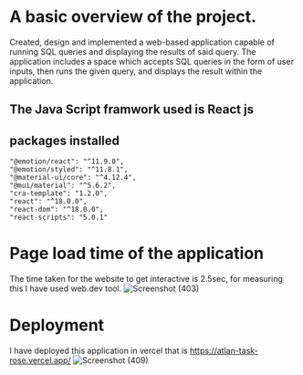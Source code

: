 # A basic overview of the project.
Created, design and implemented a web-based application capable of running SQL queries and displaying the results of said query. The application includes a space which accepts SQL queries in the form of user inputs, then runs the given query, and displays the result within the application. 


## The Java Script framwork used is React js
## packages installed
    "@emotion/react": "^11.9.0",
    "@emotion/styled": "^11.8.1",
    "@material-ui/core": "^4.12.4",
    "@mui/material": "^5.6.2",
    "cra-template": "1.2.0",
    "react": "^18.0.0",
    "react-dom": "^18.0.0",
    "react-scripts": "5.0.1"

# Page load time of the application
The time taken for the website to get interactive is 2.5sec, for measuring this I have used web.dev tool.
![Screenshot (403)](https://user-images.githubusercontent.com/56761765/164986467-21c8c5f1-ba36-43ab-ada6-93ab54f5d853.png)

# Deployment
I have deployed this application in vercel that is https://atlan-task-rose.vercel.app/
![Screenshot (409)](https://user-images.githubusercontent.com/61901749/164988418-2b6c3f04-2104-4015-95ff-6b4db9291a6d.png)
